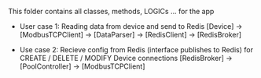 This folder contains all classes, methods, LOGICs ... for the app

* User case 1: Reading data from device and send to Redis
[Device] -> [ModbusTCPClient] -> [DataParser] -> [RedisClient] -> [RedisBroker]


* Use case 2: Recieve config from Redis (interface publishes to Redis) for CREATE / DELETE / MODIFY Device connections
[RedisBroker] -> [PoolController] -> [ModbusTCPClient]